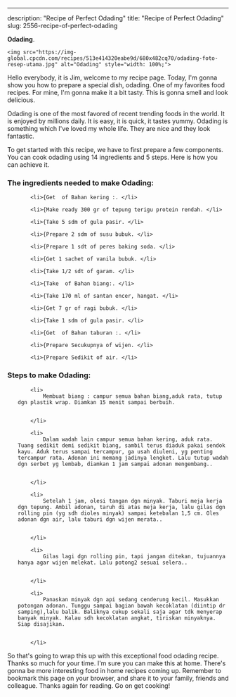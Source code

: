 ---
description: "Recipe of Perfect Odading"
title: "Recipe of Perfect Odading"
slug: 2556-recipe-of-perfect-odading

<p>
	<strong>Odading</strong>. 
	
</p>
<p>
	
	<img src="https://img-global.cpcdn.com/recipes/513e414320eabe9d/680x482cq70/odading-foto-resep-utama.jpg" alt="Odading" style="width: 100%;">
	
	
</p>
<p>
	Hello everybody, it is Jim, welcome to my recipe page. Today, I'm gonna show you how to prepare a special dish, odading. One of my favorites food recipes. For mine, I'm gonna make it a bit tasty. This is gonna smell and look delicious.
</p>
	
<p>
	Odading is one of the most favored of recent trending foods in the world. It is enjoyed by millions daily. It is easy, it is quick, it tastes yummy. Odading is something which I've loved my whole life. They are nice and they look fantastic.
</p>
<p>
	
</p>

<p>
To get started with this recipe, we have to first prepare a few components. You can cook odading using 14 ingredients and 5 steps. Here is how you can achieve it.
</p>

<h3>The ingredients needed to make Odading:</h3>

<ol>
	
		<li>{Get  of Bahan kering :. </li>
	
		<li>{Make ready 300 gr of tepung terigu protein rendah. </li>
	
		<li>{Take 5 sdm of gula pasir. </li>
	
		<li>{Prepare 2 sdm of susu bubuk. </li>
	
		<li>{Prepare 1 sdt of peres baking soda. </li>
	
		<li>{Get 1 sachet of vanila bubuk. </li>
	
		<li>{Take 1/2 sdt of garam. </li>
	
		<li>{Take  of Bahan biang:. </li>
	
		<li>{Take 170 ml of santan encer, hangat. </li>
	
		<li>{Get 7 gr of ragi bubuk. </li>
	
		<li>{Take 1 sdm of gula pasir. </li>
	
		<li>{Get  of Bahan taburan :. </li>
	
		<li>{Prepare Secukupnya of wijen. </li>
	
		<li>{Prepare Sedikit of air. </li>
	
</ol>
<p>
	
</p>

<h3>Steps to make Odading:</h3>

<ol>
	
		<li>
			Membuat biang : campur semua bahan biang,aduk rata, tutup dgn plastik wrap. Diamkan 15 menit sampai berbuih.
			
			
		</li>
	
		<li>
			Dalam wadah lain campur semua bahan kering, aduk rata. Tuang sedikit demi sedikit biang, sambil terus diaduk pakai sendok kayu. Aduk terus sampai tercampur, ga usah diuleni, yg penting tercampur rata. Adonan ini memang jadinya lengket. Lalu tutup wadah dgn serbet yg lembab, diamkan 1 jam sampai adonan mengembang..
			
			
		</li>
	
		<li>
			Setelah 1 jam, olesi tangan dgn minyak. Taburi meja kerja dgn tepung. Ambil adonan, taruh di atas meja kerja, lalu gilas dgn rolling pin (yg sdh dioles minyak) sampai ketebalan 1,5 cm. Oles adonan dgn air, lalu taburi dgn wijen merata..
			
			
		</li>
	
		<li>
			Gilas lagi dgn rolling pin, tapi jangan ditekan, tujuannya hanya agar wijen melekat. Lalu potong2 sesuai selera..
			
			
		</li>
	
		<li>
			Panaskan minyak dgn api sedang cenderung kecil. Masukkan potongan adonan. Tunggu sampai bagian bawah kecoklatan (diintip dr samping),lalu balik. Baliknya cukup sekali saja agar tdk menyerap banyak minyak. Kalau sdh kecoklatan angkat, tiriskan minyaknya. Siap disajikan.
			
			
		</li>
	
</ol>

<p>
	
</p>

<p>
	So that's going to wrap this up with this exceptional food odading recipe. Thanks so much for your time. I'm sure you can make this at home. There's gonna be more interesting food in home recipes coming up. Remember to bookmark this page on your browser, and share it to your family, friends and colleague. Thanks again for reading. Go on get cooking!
</p>
